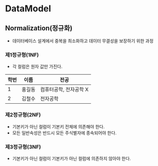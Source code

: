 # DataModel

## Normalization(정규화)
- 데이터베이스 설계에서 중복을 최소화하고 데이터 무결성을 보장하기 위한 과정

### 제1정규형(1NF)
- 각 컬럼은 원자 값만 가진다.

| 학번 | 이름 | 전공             |
|------|------|----------------|
| 1    | 홍길동 | 컴퓨터공학, 전자공학  X |
| 2    | 김철수 | 전자공학           |

### 제2정규형(2NF)
- 기본키가 아닌 컬럼이 기본키 전체에 의존해야 한다.
- 모든 일반속성은 반드시 모든 주식별자에 종속되어야 한다.

### 제3정규형(3NF)
- 기본키가 아닌 컬럼이 기본키가 아닌 컬럼에 의존하지 않아야 한다.

